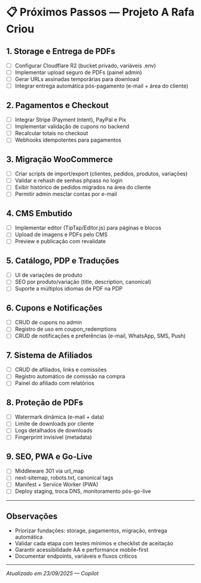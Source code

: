 # 📋 Próximos Passos — Projeto A Rafa Criou

## 1. Storage e Entrega de PDFs

- [ ] Configurar Cloudflare R2 (bucket privado, variáveis .env)
- [ ] Implementar upload seguro de PDFs (painel admin)
- [ ] Gerar URLs assinadas temporárias para download
- [ ] Integrar entrega automática pós-pagamento (e-mail + área do cliente)

## 2. Pagamentos e Checkout

- [ ] Integrar Stripe (Payment Intent), PayPal e Pix
- [ ] Implementar validação de cupons no backend
- [ ] Recalcular totais no checkout
- [ ] Webhooks idempotentes para pagamentos

## 3. Migração WooCommerce

- [ ] Criar scripts de import/export (clientes, pedidos, produtos, variações)
- [ ] Validar e rehash de senhas phpass no login
- [ ] Exibir histórico de pedidos migrados na área do cliente
- [ ] Permitir admin mesclar contas por e-mail

## 4. CMS Embutido

- [ ] Implementar editor (TipTap/Editor.js) para páginas e blocos
- [ ] Upload de imagens e PDFs pelo CMS
- [ ] Preview e publicação com revalidate

## 5. Catálogo, PDP e Traduções

- [ ] UI de variações de produto
- [ ] SEO por produto/variação (title, description, canonical)
- [ ] Suporte a múltiplos idiomas de PDF na PDP

## 6. Cupons e Notificações

- [ ] CRUD de cupons no admin
- [ ] Registro de uso em coupon_redemptions
- [ ] CRUD de notificações e preferências (e-mail, WhatsApp, SMS, Push)

## 7. Sistema de Afiliados

- [ ] CRUD de afiliados, links e comissões
- [ ] Registro automático de comissão na compra
- [ ] Painel do afiliado com relatórios

## 8. Proteção de PDFs

- [ ] Watermark dinâmica (e-mail + data)
- [ ] Limite de downloads por cliente
- [ ] Logs detalhados de downloads
- [ ] Fingerprint invisível (metadata)

## 9. SEO, PWA e Go-Live

- [ ] Middleware 301 via url_map
- [ ] next-sitemap, robots.txt, canonical tags
- [ ] Manifest + Service Worker (PWA)
- [ ] Deploy staging, troca DNS, monitoramento pós-go-live

---

## Observações

- Priorizar fundações: storage, pagamentos, migração, entrega automática
- Validar cada etapa com testes mínimos e checklist de aceitação
- Garantir acessibilidade AA e performance mobile-first
- Documentar endpoints, variáveis e fluxos críticos

---

_Atualizado em 23/09/2025 — Copilot_
